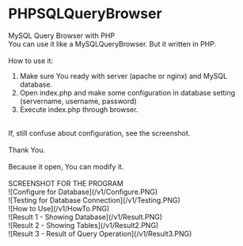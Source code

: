 # PHPSQLQueryBrowser
MySQL Query Browser with PHP
<br/>
You can use it like a MySQLQueryBrowser. But it written in PHP.<br/>
<br/>
How to use it:<br/>
1. Make sure You ready with server (apache or nginx) and MySQL database.<br/>
2. Open index.php and make some configuration in database setting (servername, username, password)<br/>
3. Execute index.php through browser.<br/>
<br/>
If, still confuse about configuration, see the screenshot.<br/>
<br/>
Thank You.
<br/>
<br/>
Because it open, You can modify it.
<br/>
<br/>
SCREENSHOT FOR THE PROGRAM<br/>
![Configure for Database](/v1/Configure.PNG)<br/>
![Testing for Database Connection](/v1/Testing.PNG)<br/>
![How to Use](/v1/HowTo.PNG)<br/>
![Result 1 - Showing Database](/v1/Result.PNG)<br/>
![Result 2 - Showing Tables](/v1/Result2.PNG)<br/>
![Result 3 - Result of Query Operation](/v1/Result3.PNG)<br/>
